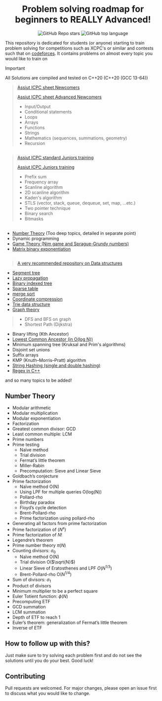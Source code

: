 <div align = "center" >
    
# Problem solving roadmap for beginners to REALLY Advanced!
![GitHub Repo stars](https://img.shields.io/github/stars/AhmedEssamYassin/Problem_Solving?style=flat?labelColor=#697689)
![GitHub top language](https://img.shields.io/github/languages/top/AhmedEssamYassin/Problem_Solving?style=flat)
</div>

This repository is dedicated for students (or anyone) starting to train problem solving for competitions such as XCPC's or similar and contests such that on [codeforces](https://codeforces.com/).
It contains problems on almost every topic you would like to train on

> [!IMPORTANT]  
All Solutions are compiled and tested on C++20 (C++20 (GCC 13-64))

>[Assiut ICPC sheet Newcomers](https://github.com/AhmedEssamYassin/Probelm_Solving/tree/main/CP%20Sheets%20Solutions/ICPC%20Assiut%20-%20Newcomers)
>
>[Assiut ICPC sheet Advanced Newcomers](https://github.com/AhmedEssamYassin/Probelm_Solving/tree/main/CP%20Sheets%20Solutions/ICPC%20Assiut%20Advanced%20-%20Newcomers%202023)
>- Input/Output
>- Conditional statements
>- Loops
>- Arrays
>- Functions
>- Strings
>- Mathematics (sequences, summations, geometry)
>- Recursion
##
>[Assiut ICPC standard Juniors training](https://github.com/AhmedEssamYassin/Probelm_Solving/tree/main/CP%20Sheets%20Solutions/ICPC%20Assiut%20-%20Standard%20Juniors%20Phase%201)
>
>[Assiut ICPC Juniors  training]()
>- Prefix sum
>- Frequency array
>- Scanline algorithm
>- 2D scanline algorithm
>- Kaden's algorithm
>- STLS (vector, stack, queue, dequeue, set, map, ...etc.)
>- Two pointer technique
>- Binary search
>- Bitmasks
##
- [Number Theory](https://github.com/AhmedEssamYassin/Problem_Solving/tree/main/Topic-based%20Training/Math/Number%20Theory) (Too deep topics, detailed in separate point)
- Dynamic programming
- [Game Theory (Nim game and Sprague-Grundy numbers)](https://github.com/AhmedEssamYassin/Problem_Solving/tree/main/Topic-based%20Training/Game%20Theory)
- [Matrix binary exponentiation](https://github.com/AhmedEssamYassin/Problem_Solving/tree/main/Data%20Structures/Matrix%20Exponentiation)
##
>[A very recommended repository on Data structures](https://github.com/HelanaNady/DataStructures)
- [Segment tree](https://github.com/AhmedEssamYassin/Problem_Solving/tree/main/Data%20Structures/Segment%20Tree)
- [Lazy propagation](https://github.com/AhmedEssamYassin/Problem_Solving/tree/main/Data%20Structures/Lazy%20Propagation)
- [Binary indexed tree](https://github.com/AhmedEssamYassin/Problem_Solving/tree/main/Data%20Structures/Binary%20Indexed%20Tree%20(BIT))
- [Sparse table](https://github.com/AhmedEssamYassin/Problem_Solving/tree/main/Data%20Structures/Sparse%20Tables)
- [merge sort](https://github.com/AhmedEssamYassin/Problem_Solving/tree/main/Data%20Structures/Merge%20Sort)
- [Coordinate compression](https://github.com/AhmedEssamYassin/Problem_Solving/tree/main/Data%20Structures/Coordinate%20Compression)
- [Trie data structure](https://github.com/AhmedEssamYassin/Problem_Solving/tree/main/Data%20Structures/Trie)
- [Graph theory](https://github.com/AhmedEssamYassin/Problem_Solving/tree/main/Data%20Structures/Graph%20Theory)
> - DFS and BFS on graph
> - Shortest Path (Dijkstra)
- Binary lifting (Kth Ancestor)
- [Lowest Common Ancestor (in O(log N))](https://github.com/AhmedEssamYassin/Problem_Solving/tree/main/Data%20Structures/LowestCommonAncestor)
- Minimum spanning tree (Kruksal and Prim's algorithms)
- Disjoint set unions
- Suffix arrays
- KMP (Knuth–Morris–Pratt) algorithm
- [String Hashing (single and double hashing)](https://github.com/AhmedEssamYassin/Problem_Solving/tree/main/Data%20Structures/String%20Hashing)
- [Regex in C++](https://github.com/AhmedEssamYassin/Problem_Solving/tree/main/Topic-based%20Training/Regex%20in%20C%2B%2B)

and so many topics to be added!

## Number Theory
- Modular arithmetic
- Modular multiplication
- Modular exponentiation
- Factorization
- Greatest common divisor: GCD
- Least common multiple: LCM
- Prime numbers
- Prime testing
    - Naïve method
    - Trial division
    - Fermat’s little theorem
    - Miller-Rabin
    - Precomputation: Sieve and Linear Sieve
- Goldbach’s conjecture
- Prime factorization
    - Naïve method O(N)
    - Using LPF for multiple queries O(log(N))
    - Pollard-rho
    - Birthday paradox
    - Floyd’s cycle detection
    - Brent-Pollard-rho
    - Prime factorization using pollard-rho
- Generating all factors from prime factorization
- Prime factorization of $(N^x)$
- Prime factorization of $N!$
- Legendre’s theorem
- Prime number theory $π(N)$
- Counting divisors: $σ_0$
    - Naïve method O(N)
    - Trial division O($\sqrt{N}$)
    - Linear Sieve of Eratosthenes and LPF $O(N^{1/3})$    
    - Brent-Pollard-rho O($N^{1/4}$)
- Sum of divisors: $σ_1$
- Product of divisors
- Minimum multiplier to be a perfect square
- Euler Totient function: $\phi(N)$
- Precomputing ETF
- GCD summation
- LCM summation
- Depth of ETF to reach 1
- Euler’s theorem: generalization of Fermat’s little theorem
- Inverse of ETF
## How to follow up with this?
Just make sure to try solving each problem first and do not see the solutions until you do your best.
Good luck!

## Contributing

Pull requests are welcomed. For major changes, please open an issue first
to discuss what you would like to change.
